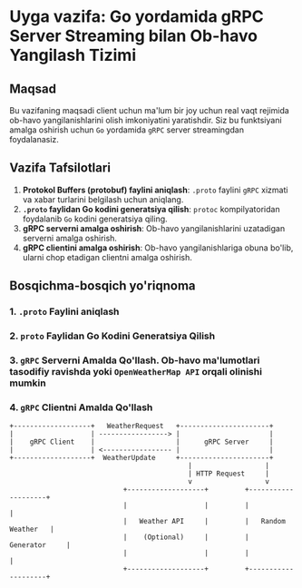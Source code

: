 # Uyga vazifa: Go yordamida gRPC Server Streaming bilan Ob-havo Yangilash Tizimi

## Maqsad

Bu vazifaning maqsadi client uchun ma'lum bir joy uchun real vaqt rejimida ob-havo yangilanishlarini olish imkoniyatini yaratishdir. Siz bu funktsiyani amalga oshirish uchun `Go` yordamida `gRPC` server streamingdan foydalanasiz.

## Vazifa Tafsilotlari

1. **Protokol Buffers (protobuf) faylini aniqlash**: `.proto` faylini `gRPC` xizmati va xabar turlarini belgilash uchun aniqlang.
2. **`.proto` faylidan Go kodini generatsiya qilish**: `protoc` kompilyatoridan foydalanib `Go` kodini generatsiya qiling.
3. **gRPC serverni amalga oshirish**: Ob-havo yangilanishlarini uzatadigan serverni amalga oshirish.
4. **gRPC clientini amalga oshirish**: Ob-havo yangilanishlariga obuna bo'lib, ularni chop etadigan clientni amalga oshirish.

## Bosqichma-bosqich yo'riqnoma

### 1. `.proto` Faylini aniqlash
### 2. `proto` Faylidan Go Kodini Generatsiya Qilish
### 3. `gRPC` Serverni Amalda Qo'llash. Ob-havo ma'lumotlari tasodifiy ravishda yoki `OpenWeatherMap API` orqali olinishi mumkin
### 4. `gRPC` Clientni Amalda Qo'llash


```plaintext
+-------------------+   WeatherRequest   +----------------------+
|                   | -----------------> |                      |
|    gRPC Client    |                    |      gRPC Server     |
|                   | <----------------- |                      |
+-------------------+  WeatherUpdate     +----------------------+
                                            |                  |
                                            | HTTP Request     |
                                            v                  v
                            +-------------------+         +--------------------+
                            |                   |         |                    |
                            |   Weather API     |         |   Random Weather   |
                            |    (Optional)     |         |      Generator     |
                            |                   |         |                    |
                            +-------------------+         +--------------------+
```


